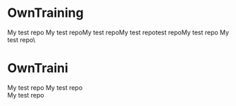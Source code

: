 # OwnTraining
My test repo 
My test repoMy test repoMy test repotest repoMy test repo
My test repo\
 # OwnTraini
My test repo 
My test repo\
My test repo 
